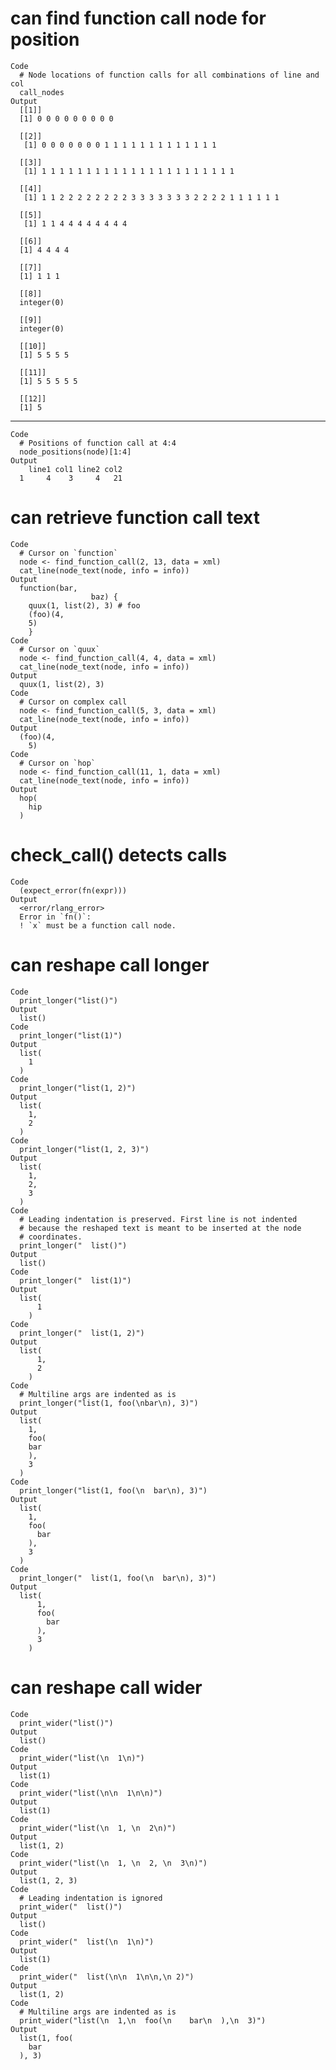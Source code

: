 # can find function call node for position

    Code
      # Node locations of function calls for all combinations of line and col
      call_nodes
    Output
      [[1]]
      [1] 0 0 0 0 0 0 0 0 0
      
      [[2]]
       [1] 0 0 0 0 0 0 0 1 1 1 1 1 1 1 1 1 1 1 1 1
      
      [[3]]
       [1] 1 1 1 1 1 1 1 1 1 1 1 1 1 1 1 1 1 1 1 1 1 1
      
      [[4]]
       [1] 1 1 2 2 2 2 2 2 2 2 3 3 3 3 3 3 3 2 2 2 2 1 1 1 1 1 1
      
      [[5]]
       [1] 1 1 4 4 4 4 4 4 4 4
      
      [[6]]
      [1] 4 4 4 4
      
      [[7]]
      [1] 1 1 1
      
      [[8]]
      integer(0)
      
      [[9]]
      integer(0)
      
      [[10]]
      [1] 5 5 5 5
      
      [[11]]
      [1] 5 5 5 5 5
      
      [[12]]
      [1] 5
      

---

    Code
      # Positions of function call at 4:4
      node_positions(node)[1:4]
    Output
        line1 col1 line2 col2
      1     4    3     4   21

# can retrieve function call text

    Code
      # Cursor on `function`
      node <- find_function_call(2, 13, data = xml)
      cat_line(node_text(node, info = info))
    Output
      function(bar,
                      baz) {
        quux(1, list(2), 3) # foo
        (foo)(4,
        5)
        }
    Code
      # Cursor on `quux`
      node <- find_function_call(4, 4, data = xml)
      cat_line(node_text(node, info = info))
    Output
      quux(1, list(2), 3)
    Code
      # Cursor on complex call
      node <- find_function_call(5, 3, data = xml)
      cat_line(node_text(node, info = info))
    Output
      (foo)(4,
        5)
    Code
      # Cursor on `hop`
      node <- find_function_call(11, 1, data = xml)
      cat_line(node_text(node, info = info))
    Output
      hop(
        hip
      )

# check_call() detects calls

    Code
      (expect_error(fn(expr)))
    Output
      <error/rlang_error>
      Error in `fn()`:
      ! `x` must be a function call node.

# can reshape call longer

    Code
      print_longer("list()")
    Output
      list()
    Code
      print_longer("list(1)")
    Output
      list(
        1
      )
    Code
      print_longer("list(1, 2)")
    Output
      list(
        1,
        2
      )
    Code
      print_longer("list(1, 2, 3)")
    Output
      list(
        1,
        2,
        3
      )
    Code
      # Leading indentation is preserved. First line is not indented
      # because the reshaped text is meant to be inserted at the node
      # coordinates.
      print_longer("  list()")
    Output
      list()
    Code
      print_longer("  list(1)")
    Output
      list(
          1
        )
    Code
      print_longer("  list(1, 2)")
    Output
      list(
          1,
          2
        )
    Code
      # Multiline args are indented as is
      print_longer("list(1, foo(\nbar\n), 3)")
    Output
      list(
        1,
        foo(
        bar
        ),
        3
      )
    Code
      print_longer("list(1, foo(\n  bar\n), 3)")
    Output
      list(
        1,
        foo(
          bar
        ),
        3
      )
    Code
      print_longer("  list(1, foo(\n  bar\n), 3)")
    Output
      list(
          1,
          foo(
            bar
          ),
          3
        )

# can reshape call wider

    Code
      print_wider("list()")
    Output
      list()
    Code
      print_wider("list(\n  1\n)")
    Output
      list(1)
    Code
      print_wider("list(\n\n  1\n\n)")
    Output
      list(1)
    Code
      print_wider("list(\n  1, \n  2\n)")
    Output
      list(1, 2)
    Code
      print_wider("list(\n  1, \n  2, \n  3\n)")
    Output
      list(1, 2, 3)
    Code
      # Leading indentation is ignored
      print_wider("  list()")
    Output
      list()
    Code
      print_wider("  list(\n  1\n)")
    Output
      list(1)
    Code
      print_wider("  list(\n\n  1\n\n,\n 2)")
    Output
      list(1, 2)
    Code
      # Multiline args are indented as is
      print_wider("list(\n  1,\n  foo(\n    bar\n  ),\n  3)")
    Output
      list(1, foo(
        bar
      ), 3)

